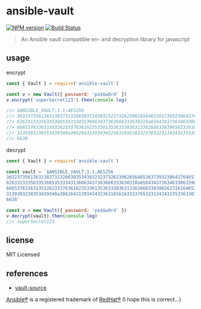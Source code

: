 # ansible-vault

[![NPM version](https://badge.fury.io/js/ansible-vault.svg)](https://www.npmjs.com/package/ansible-vault/)
[![Build Status](https://secure.travis-ci.org/commenthol/ansible-vault.svg?branch=master)](https://travis-ci.org/commenthol/ansible-vault)

> An Ansible vault compatible en- and decryption library for javascript

## usage

encrypt

```js
const { Vault } = require('ansible-vault')

const v = new Vault({ password: 'pa$$w0rd' })
v.encrypt('superSecret123').then(console.log)

//> $ANSIBLE_VAULT;1.1;AES256
//> 36323735613631383731326630353438323237326239626564653637393230643764653937373937
//> 6263313335633536653533343136663437363666333630310a656434373634633063396562323437
//> 66653763363135326233376361623533613536333836313362666338396562316164653765353163
//> 3139383238353439340a386264313934343236316561633237653231343432353363303736323831
//> 6638
```

decrypt

```js
const { Vault } = require('ansible-vault')

const vault = `$ANSIBLE_VAULT;1.1;AES256
36323735613631383731326630353438323237326239626564653637393230643764653937373937
6263313335633536653533343136663437363666333630310a656434373634633063396562323437
66653763363135326233376361623533613536333836313362666338396562316164653765353163
3139383238353439340a386264313934343236316561633237653231343432353363303736323831
6638`

const v = new Vault({ password: 'pa$$w0rd' })
v.decrypt(vault).then(console.log)
//> superSecret123
```

## license

MIT Licensed

## references

<!-- !ref -->

* [vault-source][vault-source]

<!-- ref! -->

[vault-source]: https://github.com/ansible/ansible/blob/devel/lib/ansible/parsing/vault/__init__.py

[Ansible®](https://docs.ansible.com/ansible/latest/dev_guide/style_guide/trademarks.html) is a registered trademark of [RedHat®](https://www.redhat.com/en) (I hope this is correct...)
